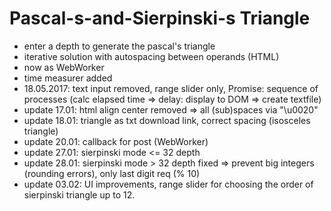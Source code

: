 # Pascal-s-and-Sierpinski-s Triangle

+ enter a depth to generate the pascal's triangle
+ iterative solution with autospacing between operands (HTML)
+ now as WebWorker
+ time measurer added
+ 18.05.2017: text input removed, range slider only, Promise: sequence of processes 
  (calc elapsed time => delay: display to DOM => create textfile)
+ update 17.01: html align center removed => all (sub)spaces via "\u0020"
+ update 18.01: triangle as txt download link, correct spacing (isosceles triangle)
+ update 20.01: callback for post (WebWorker)
+ update 27.01: sierpinski mode <= 32 depth
+ update 28.01: sierpinski mode > 32 depth fixed => prevent big integers (rounding errors), only last digit req (% 10)
+ update 03.02: UI improvements, range slider for choosing the order of sierpinski triangle up to 12.